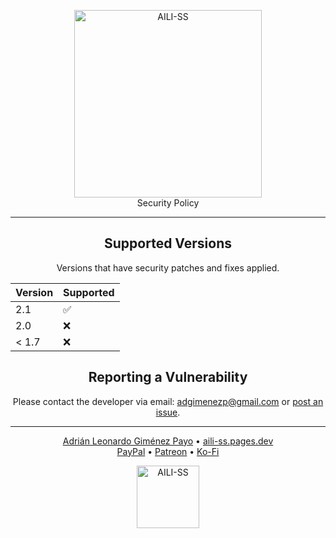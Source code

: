 <div align="center">
  
<p>
  <a href="https://aili-ss.pages.dev/"><img style="width: 300px;" src="https://aili-ss.pages.dev/Img/Logos/Logo_Nombre_Blanco.png" alt="AILI-SS"></a>
  <br>
  Security Policy
</p>

---

## Supported Versions

Versions that have security patches and fixes applied.

| Version | Supported          |
| ------- | ------------------ |
|   2.1   | :white_check_mark: |
|   2.0   | :x:                |
| < 1.7   | :x:                |

## Reporting a Vulnerability

Please contact the developer via email: adgimenezp@gmail.com or [post an issue](https://github.com/byAd12/AILI-SS/issues). 

---

<p>
  <a href="https://byad12.pages.dev" target="_blank_">Adrián Leonardo Giménez Payo</a>  •  <a href="https://aili-ss.pages.dev" target="_blank_">aili-ss.pages.dev</a>
  <br>
  <a href="https://www.paypal.com/donate/?hosted_button_id=9D8YV9UW5LYKQ" target="_blank_">PayPal</a>  •  <a href="https://www.patreon.com/c/byAd12" target="_blank_">Patreon</a>  •  <a href="https://ko-fi.com/byad12" target="_blank_">Ko-Fi</a>
</p>

<p>
  <a href="https://aili-ss.pages.dev/"><img style="width: 100px;" src="https://aili-ss.pages.dev/Img/Logos/Logo_Escudo.svg" alt="AILI-SS"></a>
</p>

</div>
